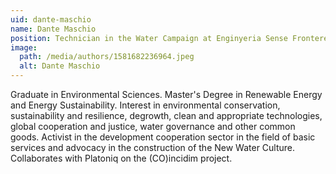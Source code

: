 ```yaml
---
uid: dante-maschio
name: Dante Maschio
position: Technician in the Water Campaign at Enginyeria Sense Fronteres
image:
  path: /media/authors/1581682236964.jpeg
  alt: Dante Maschio
---
```

Graduate in Environmental Sciences. Master's Degree in Renewable Energy and Energy Sustainability. Interest in environmental conservation, sustainability and resilience, degrowth, clean and appropriate technologies, global cooperation and justice, water governance and other common goods. Activist in the development cooperation sector in the field of basic services and advocacy in the construction of the New Water Culture. Collaborates with Platoniq on the (CO)incidim project.
